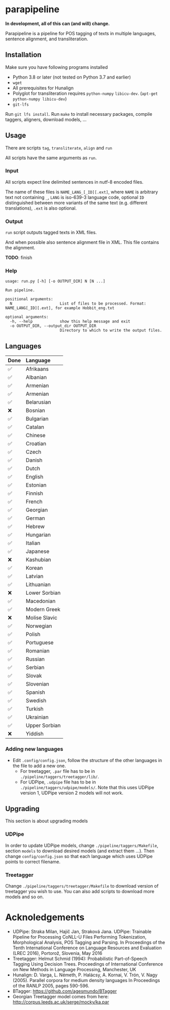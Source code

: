 # parapipeline 
**In development, all of this can (and will) change.**

Parapipeline is a pipeline for POS tagging of texts in multiple languages, sentence alignment, and transliteration.

## Installation
Make sure you have following programs installed
- Python 3.8 or later (not tested on Python 3.7 and earlier)
- `wget`
- All prerequisites for Hunalign
- Polyglot for transliteration requires `python-numpy` `libicu-dev`. (`apt-get python-numpy libicu-dev`)
- `git-lfs`

Run `git lfs install`.
Run `make` to install necessary packages, compile taggers, aligners, download models, ...

## Usage
There are scripts `tag`, `transliterate`, `align` and `run`

All scripts have the same arguments as `run`.

### Input
All scripts expect line delimited sentences in nutf-8 encoded files.

The name of these files is `NAME_LANG_[_ID][.ext]`, where `NAME` is arbitrary text not containing `_`, `LANG` is iso-639-3 language code, 
optional `ID` distinguished between more variants of the same text (e.g. different translations), `.ext` is also optional.

### Output
`run` script outputs tagged texts in XML files. 

And when possible also sentence alignment file in XML. 
This file contains the alignment.

 **TODO**: finish

### Help 
~~~
usage: run.py [-h] [-o OUTPUT_DIR] N [N ...]

Run pipeline.

positional arguments:
  N                     List of files to be processed. Format: NAME_LANG[_ID][.ext], for example Hobbit_eng.txt

optional arguments:
  -h, --help            show this help message and exit
  -o OUTPUT_DIR, --output_dir OUTPUT_DIR
                        Directory to which to write the output files.
~~~


## Languages

| Done| Language |
|:---|:----------------------|
|:white_check_mark: | Afrikaans |
|:white_check_mark: | Albanian |
|:white_check_mark: | Armenian |
|:white_check_mark: | Armenian |
|:white_check_mark: | Belarusian |
|:x: | Bosnian |
|:white_check_mark: | Bulgarian |
|:white_check_mark: | Catalan |
|:white_check_mark: | Chinese |
|:white_check_mark: | Croatian |
|:white_check_mark: | Czech |
|:white_check_mark: | Danish |
|:white_check_mark: | Dutch |
|:white_check_mark: | English |
|:white_check_mark: | Estonian |
|:white_check_mark: | Finnish |
|:white_check_mark: | French |
|:white_check_mark: | Georgian |
|:white_check_mark: | German |
|:white_check_mark: | Hebrew |
|:white_check_mark: | Hungarian |
|:white_check_mark: | Italian |
|:white_check_mark: | Japanese |
|:x: | Kashubian |
|:white_check_mark: | Korean |
|:white_check_mark: | Latvian |
|:white_check_mark: | Lithuanian |
|:x: | Lower Sorbian |
|:white_check_mark: | Macedonian |
|:white_check_mark: | Modern Greek |
|:x: | Molise Slavic |
|:white_check_mark: | Norwegian |
|:white_check_mark: | Polish |
|:white_check_mark: | Portuguese |
|:white_check_mark: | Romanian |
|:white_check_mark: | Russian |
|:white_check_mark: | Serbian |
|:white_check_mark: | Slovak |
|:white_check_mark: | Slovenian |
|:white_check_mark: | Spanish |
|:white_check_mark: | Swedish |
|:white_check_mark: | Turkish |
|:white_check_mark: | Ukrainian |
|:white_check_mark: | Upper Sorbian |
|:x: | Yiddish |


### Adding new languages
- Edit `.config/config.json`, follow the structure of the other languages in the file to add a new one.
    * For treetagger, `.par` file has to be in `./pipeline/taggers/treetagger/lib/`.
    * For UDPipe, `.udpipe` file has to be in `./pipeline/taggers/udpipe/models/`. Note that this uses UDPipe version 1, UDPipe version 2 models will not work.

## Upgrading
This section is about upgrading models

### UDPipe
In order to update UDPipe models, change `./pipeline/taggers/Makefile`, section `models` to download desired models (and extract them ...). 
Then change `config/config.json` so that each language which uses UDPipe points to correct filename.

### Treetagger
Change `./pipeline/taggers/treetagger/Makefile` to download version of treetagger you wish to use. 
You can also add scripts to download more models and so on.

# Acknoledgements
- UDPipe: Straka Milan, Hajič Jan, Straková Jana. UDPipe: Trainable Pipeline for Processing CoNLL-U Files Performing Tokenization, Morphological Analysis, POS Tagging and Parsing. In Proceedings of the Tenth International Conference on Language Resources and Evaluation (LREC 2016), Portorož, Slovenia, May 2016
- Treetagger: Helmut Schmid (1994): Probabilistic Part-of-Speech Tagging Using Decision Trees. Proceedings of International Conference on New Methods in Language Processing, Manchester, UK
- Hunalign: D. Varga, L. Németh, P. Halácsy, A. Kornai, V. Trón, V. Nagy (2005). Parallel corpora for medium density languages In Proceedings of the RANLP 2005, pages 590-596.
- BTagger: https://github.com/agesmundo/BTagger
- Georgian Treetagger model comes from here: http://corpus.leeds.ac.uk/serge/mocky/ka.par
